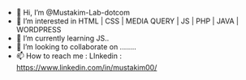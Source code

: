 - 👋 Hi, I’m @Mustakim-Lab-dotcom
- 👀 I’m interested in HTML | CSS | MEDIA QUERY | JS | PHP | JAVA | WORDPRESS
- 🌱 I’m currently learning JS..
- 💞️ I’m looking to collaborate on ........
- 📫 How to reach me : LInkedin : https://www.linkedin.com/in/mustakim00/

<!---
Mustakim-Lab-dotcom/Mustakim-Lab-dotcom is a ✨ special ✨ repository because its `README.md` (this file) appears on your GitHub profile.
You can click the Preview link to take a look at your changes.
--->
